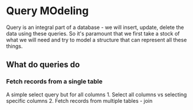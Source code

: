 # Query MOdeling

Query is an integral part of a database - we will insert, update, delete the data using these queries. So it's paramount that we first take a stock of what we will need and try to model a structure that can represent all these things.

## What do queries do

### Fetch records from a single table
A simple select query but for all columns
    1. Select all columns vs selecting specific columns
2. Fetch records from multiple tables - join
   

